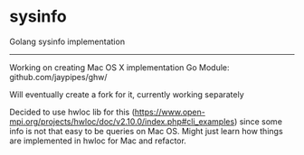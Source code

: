 # sysinfo
Golang sysinfo implementation

---

 Working on creating Mac OS X implementation Go Module: github.com/jaypipes/ghw/

 Will eventually create a fork for it, currently working separately

 Decided to use hwloc lib for this (https://www.open-mpi.org/projects/hwloc/doc/v2.10.0/index.php#cli_examples) since some info is not that easy to be queries on Mac OS. Might just learn how things are implemented in hwloc for Mac and refactor.

